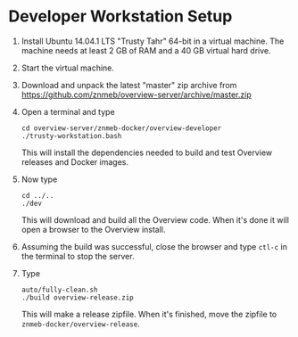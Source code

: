 # Developer Workstation Setup

1. Install Ubuntu 14.04.1 LTS "Trusty Tahr" 64-bit in a virtual machine. The machine needs at least 2 GB of RAM and a 40 GB virtual hard drive.
1. Start the virtual machine.
1. Download and unpack the latest "master" zip archive from https://github.com/znmeb/overview-server/archive/master.zip
1. Open a terminal and type

    ```
    cd overview-server/znmeb-docker/overview-developer
    ./trusty-workstation.bash
    ```
    This will install the dependencies needed to build and test Overview releases and Docker images.
1. Now type

    ```
    cd ../..
    ./dev
    ```
    This will download and build all the Overview code. When it's done it will open a browser to the Overview install.
1. Assuming the build was successful, close the browser and type `ctl-c` in the terminal to stop the server.
1. Type

    ```
    auto/fully-clean.sh
    ./build overview-release.zip
    ```
    This will make a release zipfile. When it's finished, move the zipfile to `znmeb-docker/overview-release`.
